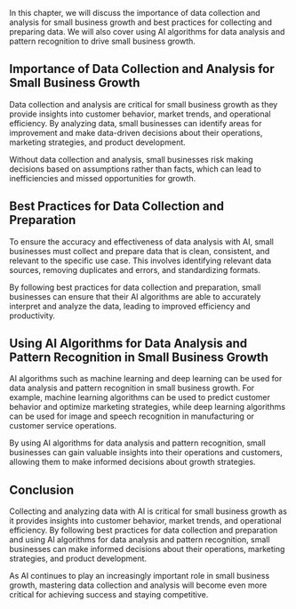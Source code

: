 

In this chapter, we will discuss the importance of data collection and analysis for small business growth and best practices for collecting and preparing data. We will also cover using AI algorithms for data analysis and pattern recognition to drive small business growth.

Importance of Data Collection and Analysis for Small Business Growth
--------------------------------------------------------------------

Data collection and analysis are critical for small business growth as they provide insights into customer behavior, market trends, and operational efficiency. By analyzing data, small businesses can identify areas for improvement and make data-driven decisions about their operations, marketing strategies, and product development.

Without data collection and analysis, small businesses risk making decisions based on assumptions rather than facts, which can lead to inefficiencies and missed opportunities for growth.

Best Practices for Data Collection and Preparation
--------------------------------------------------

To ensure the accuracy and effectiveness of data analysis with AI, small businesses must collect and prepare data that is clean, consistent, and relevant to the specific use case. This involves identifying relevant data sources, removing duplicates and errors, and standardizing formats.

By following best practices for data collection and preparation, small businesses can ensure that their AI algorithms are able to accurately interpret and analyze the data, leading to improved efficiency and productivity.

Using AI Algorithms for Data Analysis and Pattern Recognition in Small Business Growth
--------------------------------------------------------------------------------------

AI algorithms such as machine learning and deep learning can be used for data analysis and pattern recognition in small business growth. For example, machine learning algorithms can be used to predict customer behavior and optimize marketing strategies, while deep learning algorithms can be used for image and speech recognition in manufacturing or customer service operations.

By using AI algorithms for data analysis and pattern recognition, small businesses can gain valuable insights into their operations and customers, allowing them to make informed decisions about growth strategies.

Conclusion
----------

Collecting and analyzing data with AI is critical for small business growth as it provides insights into customer behavior, market trends, and operational efficiency. By following best practices for data collection and preparation and using AI algorithms for data analysis and pattern recognition, small businesses can make informed decisions about their operations, marketing strategies, and product development.

As AI continues to play an increasingly important role in small business growth, mastering data collection and analysis will become even more critical for achieving success and staying competitive.
